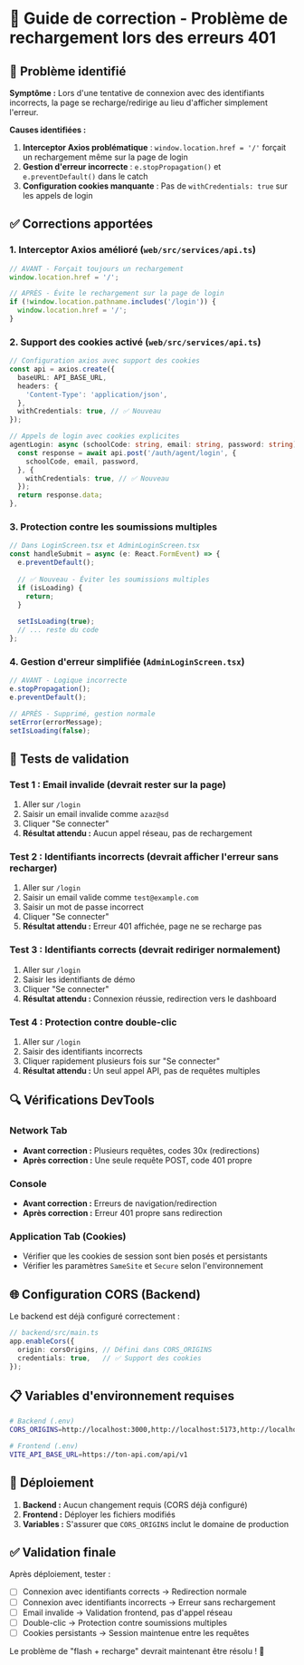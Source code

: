 # 🔧 Guide de correction - Problème de rechargement lors des erreurs 401

## 🚨 Problème identifié

**Symptôme :** Lors d'une tentative de connexion avec des identifiants incorrects, la page se recharge/redirige au lieu d'afficher simplement l'erreur.

**Causes identifiées :**
1. **Interceptor Axios problématique** : `window.location.href = '/'` forçait un rechargement même sur la page de login
2. **Gestion d'erreur incorrecte** : `e.stopPropagation()` et `e.preventDefault()` dans le catch
3. **Configuration cookies manquante** : Pas de `withCredentials: true` sur les appels de login

## ✅ Corrections apportées

### 1. **Interceptor Axios amélioré** (`web/src/services/api.ts`)
```typescript
// AVANT - Forçait toujours un rechargement
window.location.href = '/';

// APRÈS - Évite le rechargement sur la page de login
if (!window.location.pathname.includes('/login')) {
  window.location.href = '/';
}
```

### 2. **Support des cookies activé** (`web/src/services/api.ts`)
```typescript
// Configuration axios avec support des cookies
const api = axios.create({
  baseURL: API_BASE_URL,
  headers: {
    'Content-Type': 'application/json',
  },
  withCredentials: true, // ✅ Nouveau
});

// Appels de login avec cookies explicites
agentLogin: async (schoolCode: string, email: string, password: string) => {
  const response = await api.post('/auth/agent/login', {
    schoolCode, email, password,
  }, {
    withCredentials: true, // ✅ Nouveau
  });
  return response.data;
},
```

### 3. **Protection contre les soumissions multiples**
```typescript
// Dans LoginScreen.tsx et AdminLoginScreen.tsx
const handleSubmit = async (e: React.FormEvent) => {
  e.preventDefault();
  
  // ✅ Nouveau - Éviter les soumissions multiples
  if (isLoading) {
    return;
  }
  
  setIsLoading(true);
  // ... reste du code
};
```

### 4. **Gestion d'erreur simplifiée** (`AdminLoginScreen.tsx`)
```typescript
// AVANT - Logique incorrecte
e.stopPropagation();
e.preventDefault();

// APRÈS - Supprimé, gestion normale
setError(errorMessage);
setIsLoading(false);
```

## 🧪 Tests de validation

### Test 1 : Email invalide (devrait rester sur la page)
1. Aller sur `/login`
2. Saisir un email invalide comme `azaz@sd`
3. Cliquer "Se connecter"
4. **Résultat attendu :** Aucun appel réseau, pas de rechargement

### Test 2 : Identifiants incorrects (devrait afficher l'erreur sans recharger)
1. Aller sur `/login`
2. Saisir un email valide comme `test@example.com`
3. Saisir un mot de passe incorrect
4. Cliquer "Se connecter"
5. **Résultat attendu :** Erreur 401 affichée, page ne se recharge pas

### Test 3 : Identifiants corrects (devrait rediriger normalement)
1. Aller sur `/login`
2. Saisir les identifiants de démo
3. Cliquer "Se connecter"
4. **Résultat attendu :** Connexion réussie, redirection vers le dashboard

### Test 4 : Protection contre double-clic
1. Aller sur `/login`
2. Saisir des identifiants incorrects
3. Cliquer rapidement plusieurs fois sur "Se connecter"
4. **Résultat attendu :** Un seul appel API, pas de requêtes multiples

## 🔍 Vérifications DevTools

### Network Tab
- **Avant correction :** Plusieurs requêtes, codes 30x (redirections)
- **Après correction :** Une seule requête POST, code 401 propre

### Console
- **Avant correction :** Erreurs de navigation/redirection
- **Après correction :** Erreur 401 propre sans redirection

### Application Tab (Cookies)
- Vérifier que les cookies de session sont bien posés et persistants
- Vérifier les paramètres `SameSite` et `Secure` selon l'environnement

## 🌐 Configuration CORS (Backend)

Le backend est déjà configuré correctement :
```typescript
// backend/src/main.ts
app.enableCors({
  origin: corsOrigins, // Défini dans CORS_ORIGINS
  credentials: true,   // ✅ Support des cookies
});
```

## 📋 Variables d'environnement requises

```bash
# Backend (.env)
CORS_ORIGINS=http://localhost:3000,http://localhost:5173,http://localhost:8080,https://ton-domaine.com

# Frontend (.env)
VITE_API_BASE_URL=https://ton-api.com/api/v1
```

## 🚀 Déploiement

1. **Backend :** Aucun changement requis (CORS déjà configuré)
2. **Frontend :** Déployer les fichiers modifiés
3. **Variables :** S'assurer que `CORS_ORIGINS` inclut le domaine de production

## ✅ Validation finale

Après déploiement, tester :
- [ ] Connexion avec identifiants corrects → Redirection normale
- [ ] Connexion avec identifiants incorrects → Erreur sans rechargement
- [ ] Email invalide → Validation frontend, pas d'appel réseau
- [ ] Double-clic → Protection contre soumissions multiples
- [ ] Cookies persistants → Session maintenue entre les requêtes

Le problème de "flash + recharge" devrait maintenant être résolu ! 🎉
